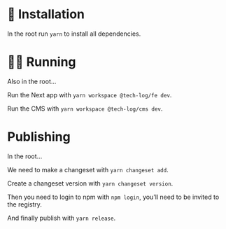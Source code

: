 # 🚀 Installation

In the root run `yarn` to install all dependencies.

# 🏃‍♂️ Running

Also in the root...

Run the Next app with `yarn workspace @tech-log/fe dev`.

Run the CMS with `yarn workspace @tech-log/cms dev`.

# Publishing

In the root...

We need to make a changeset with `yarn changeset add`.

Create a changeset version with `yarn changeset version`.

Then you need to login to npm with `npm login`, you'll need to be invited to the registry.

And finally publish with `yarn release`.

